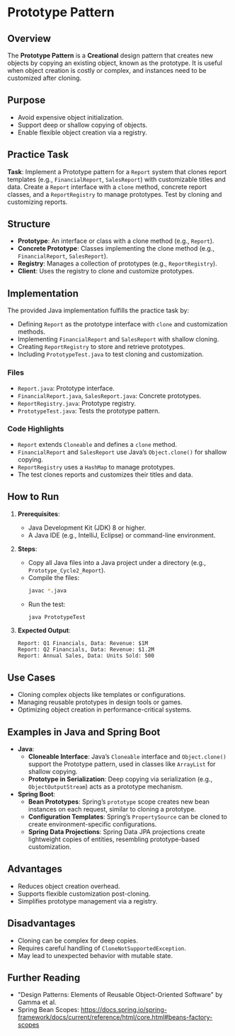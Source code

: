 # Prototype Pattern

## Overview
The **Prototype Pattern** is a **Creational** design pattern that creates new objects by copying an existing object, known as the prototype. It is useful when object creation is costly or complex, and instances need to be customized after cloning.

## Purpose
- Avoid expensive object initialization.
- Support deep or shallow copying of objects.
- Enable flexible object creation via a registry.

## Practice Task
**Task**: Implement a Prototype pattern for a `Report` system that clones report templates (e.g., `FinancialReport`, `SalesReport`) with customizable titles and data. Create a `Report` interface with a `clone` method, concrete report classes, and a `ReportRegistry` to manage prototypes. Test by cloning and customizing reports.

## Structure
- **Prototype**: An interface or class with a clone method (e.g., `Report`).
- **Concrete Prototype**: Classes implementing the clone method (e.g., `FinancialReport`, `SalesReport`).
- **Registry**: Manages a collection of prototypes (e.g., `ReportRegistry`).
- **Client**: Uses the registry to clone and customize prototypes.

## Implementation
The provided Java implementation fulfills the practice task by:
- Defining `Report` as the prototype interface with `clone` and customization methods.
- Implementing `FinancialReport` and `SalesReport` with shallow cloning.
- Creating `ReportRegistry` to store and retrieve prototypes.
- Including `PrototypeTest.java` to test cloning and customization.

### Files
- `Report.java`: Prototype interface.
- `FinancialReport.java`, `SalesReport.java`: Concrete prototypes.
- `ReportRegistry.java`: Prototype registry.
- `PrototypeTest.java`: Tests the prototype pattern.

### Code Highlights
- `Report` extends `Cloneable` and defines a `clone` method.
- `FinancialReport` and `SalesReport` use Java’s `Object.clone()` for shallow copying.
- `ReportRegistry` uses a `HashMap` to manage prototypes.
- The test clones reports and customizes their titles and data.

## How to Run
1. **Prerequisites**:
   - Java Development Kit (JDK) 8 or higher.
   - A Java IDE (e.g., IntelliJ, Eclipse) or command-line environment.

2. **Steps**:
   - Copy all Java files into a Java project under a directory (e.g., `Prototype_Cycle2_Report`).
   - Compile the files:
     ```bash
     javac *.java
     ```
   - Run the test:
     ```bash
     java PrototypeTest
     ```

3. **Expected Output**:
   ```
   Report: Q1 Financials, Data: Revenue: $1M
   Report: Q2 Financials, Data: Revenue: $1.2M
   Report: Annual Sales, Data: Units Sold: 500
   ```

## Use Cases
- Cloning complex objects like templates or configurations.
- Managing reusable prototypes in design tools or games.
- Optimizing object creation in performance-critical systems.

## Examples in Java and Spring Boot
- **Java**:
  - **Cloneable Interface**: Java’s `Cloneable` interface and `Object.clone()` support the Prototype pattern, used in classes like `ArrayList` for shallow copying.
  - **Prototype in Serialization**: Deep copying via serialization (e.g., `ObjectOutputStream`) acts as a prototype mechanism.
- **Spring Boot**:
  - **Bean Prototypes**: Spring’s `prototype` scope creates new bean instances on each request, similar to cloning a prototype.
  - **Configuration Templates**: Spring’s `PropertySource` can be cloned to create environment-specific configurations.
  - **Spring Data Projections**: Spring Data JPA projections create lightweight copies of entities, resembling prototype-based customization.

## Advantages
- Reduces object creation overhead.
- Supports flexible customization post-cloning.
- Simplifies prototype management via a registry.

## Disadvantages
- Cloning can be complex for deep copies.
- Requires careful handling of `CloneNotSupportedException`.
- May lead to unexpected behavior with mutable state.

## Further Reading
- "Design Patterns: Elements of Reusable Object-Oriented Software" by Gamma et al.
- Spring Bean Scopes: https://docs.spring.io/spring-framework/docs/current/reference/html/core.html#beans-factory-scopes